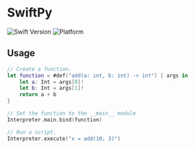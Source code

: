 # SwiftPy

![Swift Version](https://img.shields.io/badge/Swift-6.0-orange.svg)
![Platform](https://img.shields.io/badge/platform-iOS%20%7C%20macOS%20%7C%20visionOS-blue.svg)

## Usage

```swift
// Create a function.
let function = #def("add(a: int, b: int) -> int") { args in
    let a: Int = args[0]!
    let b: Int = args[1]!
    return a + b
}

// Set the function to the __main__ module
Interpreter.main.bind(function)

// Run a script.
Interpreter.execute("x = add(10, 3)")
```
